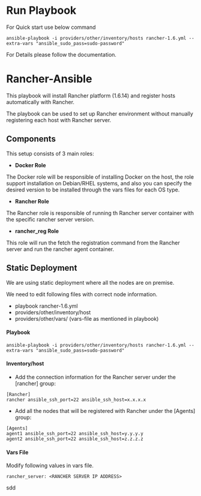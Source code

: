 
# Run Playbook 
For Quick start use below command 
```
ansible-playbook -i providers/other/inventory/hosts rancher-1.6.yml --extra-vars "ansible_sudo_pass=sudo-password"
```

For Details please follow the documentation.


# Rancher-Ansible

This playbook will install Rancher platform (1.6.14) and register hosts automatically with Rancher.

The playbook can be used to set up Rancher environment without manually registering each host with Rancher server.



## Components

This setup consists of 3 main roles:

- **Docker Role**

The Docker role will be responsible of installing Docker on the host, the role support installation on Debian/RHEL systems, and also you can specify the desired version to be installed through the vars files for each OS type.

- **Rancher Role**

The Rancher role is responsible of running th Rancher server container with the specific rancher server version.


- **rancher_reg Role**

This role will run the fetch the registration command from the Rancher server and run the rancher agent container.



## Static Deployment

We are using static deployment where all the nodes are on premise.

We need to edit following files with correct node information.

- playbook rancher-1.6.yml
- providers/other/inventory/host
- providers/other/vars/<vars-file> (vars-file as mentioned in playbook)



#### Playbook

```
ansible-playbook -i providers/other/inventory/hosts rancher-1.6.yml --extra-vars "ansible_sudo_pass=sudo-password"

```


#### Inventory/host

- Add the connection information for the Rancher server under the [rancher] group:
```
[Rancher]
rancher ansible_ssh_port=22 ansible_ssh_host=x.x.x.x
```

- Add all the nodes that will be registered with Rancher under the [Agents] group:

```
[Agents]
agent1 ansible_ssh_port=22 ansible_ssh_host=y.y.y.y
agent2 ansible_ssh_port=22 ansible_ssh_host=z.z.z.z
```


#### Vars File

Modify following values in vars file.

```
rancher_server: <RANCHER SERVER IP ADDRESS>

```

sdd
